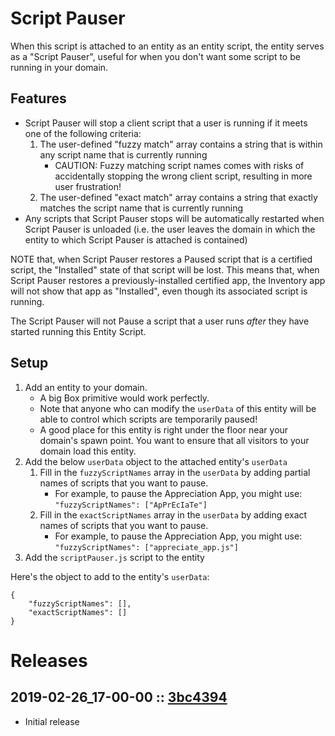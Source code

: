 # Script Pauser
When this script is attached to an entity as an entity script, the entity serves as a "Script Pauser", useful for when you don't want some script to be running in your domain.

## Features
- Script Pauser will stop a client script that a user is running if it meets one of the following criteria:
    1. The user-defined "fuzzy match" array contains a string that is within any script name that is currently running
        - CAUTION: Fuzzy matching script names comes with risks of accidentally stopping the wrong client script, resulting in more user frustration!
    2. The user-defined "exact match" array contains a string that exactly matches the script name that is currently running
- Any scripts that Script Pauser stops will be automatically restarted when Script Pauser is unloaded (i.e. the user leaves the domain in which the entity to which Script Pauser is attached is contained)

NOTE that, when Script Pauser restores a Paused script that is a certified script, the "Installed" state of that script will be lost. This means that, when Script Pauser restores a previously-installed certified app, the Inventory app will not show that app as "Installed", even though its associated script is running.

The Script Pauser will not Pause a script that a user runs _after_ they have started running this Entity Script.

## Setup
1. Add an entity to your domain.
    - A big Box primitive would work perfectly.
    - Note that anyone who can modify the `userData` of this entity will be able to control which scripts are temporarily paused!
    - A good place for this entity is right under the floor near your domain's spawn point. You want to ensure that all visitors to your domain load this entity.
2. Add the below `userData` object to the attached entity's `userData`
    1. Fill in the `fuzzyScriptNames` array in the `userData` by adding partial names of scripts that you want to pause.
        - For example, to pause the Appreciation App, you might use: `"fuzzyScriptNames": ["ApPrEcIaTe"]`
    2. Fill in the `exactScriptNames` array in the `userData` by adding exact names of scripts that you want to pause.
        - For example, to pause the Appreciation App, you might use: `"fuzzyScriptNames": ["appreciate_app.js"]`
3. Add the `scriptPauser.js` script to the entity

Here's the object to add to the entity's `userData`:
```
{
    "fuzzyScriptNames": [],
    "exactScriptNames": []
}
```

# Releases

## 2019-02-26_17-00-00 :: [3bc4394](https://github.com/highfidelity/hifi-content/commit/3bc4394)
- Initial release